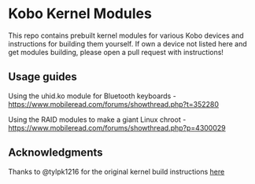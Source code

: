# Kobo Kernel Modules
This repo contains prebuilt kernel modules for various Kobo devices and instructions for building them yourself. If own a device not listed here and get modules building, please open a pull request with instructions!

## Usage guides
Using the uhid.ko module for Bluetooth keyboards - https://www.mobileread.com/forums/showthread.php?t=352280

Using the RAID modules to make a giant Linux chroot - https://www.mobileread.com/forums/showthread.php?p=4300029

## Acknowledgments
Thanks to @tylpk1216 for the original kernel build instructions [here](https://github.com/tylpk1216/kobo-libra2-uhid-module)
